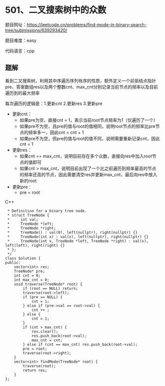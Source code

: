 # 501、二叉搜索树中的众数
题目网址：https://leetcode.cn/problems/find-mode-in-binary-search-tree/submissions/639293420/

题目难度：easy

代码语言：cpp
## 题解
看到二叉搜索树，利用其中序遍历序列有序的性质，额外定义一个前驱结点指针pre、答案数组res以及两个整数cnt、max_cnt分别记录当前节点的频率以及目前遍历到的最大频率

每次遍历的逻辑是：1.更新cnt 2.更新res 3.更新pre
* 更新cnt：
  * 如果pre为空，直接cnt = 1，表示当前root节点频率为1（仅遍历了一个）
  * 如果pre不为空，且pre的值与root的值相同，说明root节点的频率比pre节点的频率多一，因此cnt = cnt + 1
  * 如果pre不为空，但pre的值与root的值不同，说明需要重新记录cnt，因此cnt = 1
* 更新res：
  * 如果cnt == max_cnt，说明目前存在多个众数，直接向res中加入root节点的值即可
  * 如果cnt > max_cnt，说明目前出现了一个比之前遍历到频率最高的节点的频率还高的节点，因此需要清空res并更新max_cnt，最后向res中放入新的root
* 更新pre：
  * pre = root

C++
```cpp/**
 * Definition for a binary tree node.
 * struct TreeNode {
 *     int val;
 *     TreeNode *left;
 *     TreeNode *right;
 *     TreeNode() : val(0), left(nullptr), right(nullptr) {}
 *     TreeNode(int x) : val(x), left(nullptr), right(nullptr) {}
 *     TreeNode(int x, TreeNode *left, TreeNode *right) : val(x), left(left), right(right) {}
 * };
 */
class Solution {
public:
    vector<int> res;
    TreeNode* pre;
    int cnt = 0;
    int max_cnt = 0;
    void traverse(TreeNode* root) {
        if (root == NULL) return;
        traverse(root->left);
        if (pre == NULL) {
            cnt = 1;
        } else if (pre->val == root->val) {
            cnt ++ ;
        } else {
            cnt = 1;
        }
        if (cnt > max_cnt) {
            res.clear();
            res.push_back(root->val);
            max_cnt = cnt;
        } else if (cnt == max_cnt) res.push_back(root->val);
        pre = root;
        traverse(root->right);
    }
    vector<int> findMode(TreeNode* root) {
        traverse(root);
        return res;
    }
};
```
